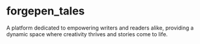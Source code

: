 # forgepen_tales
A platform dedicated to empowering writers and readers alike, providing a dynamic space where creativity thrives and stories come to life.
